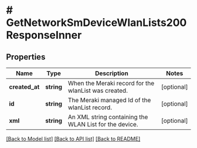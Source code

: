 # # GetNetworkSmDeviceWlanLists200ResponseInner

## Properties

Name | Type | Description | Notes
------------ | ------------- | ------------- | -------------
**created_at** | **string** | When the Meraki record for the wlanList was created. | [optional]
**id** | **string** | The Meraki managed Id of the wlanList record. | [optional]
**xml** | **string** | An XML string containing the WLAN List for the device. | [optional]

[[Back to Model list]](../../README.md#models) [[Back to API list]](../../README.md#endpoints) [[Back to README]](../../README.md)
